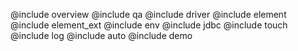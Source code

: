 @include overview
@include qa
@include driver
@include element
@include element_ext
@include env
@include jdbc
@include touch
@include log
@include auto
@include demo